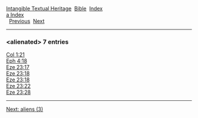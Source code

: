 [Intangible Textual Heritage](../../index)  [Bible](../index) 
[Index](index)   
[a Index](_a_)  
  [Previous](c00399)  [Next](c00401) 

------------------------------------------------------------------------

### &lt;alienated&gt; 7 entries

[Col 1:21](../kjv/col001.htm#021)  
[Eph 4:18](../kjv/eph004.htm#018)  
[Eze 23:17](../kjv/eze023.htm#017)  
[Eze 23:18](../kjv/eze023.htm#018)  
[Eze 23:18](../kjv/eze023.htm#018)  
[Eze 23:22](../kjv/eze023.htm#022)  
[Eze 23:28](../kjv/eze023.htm#028)  

------------------------------------------------------------------------

[Next: aliens (3)](c00401)
